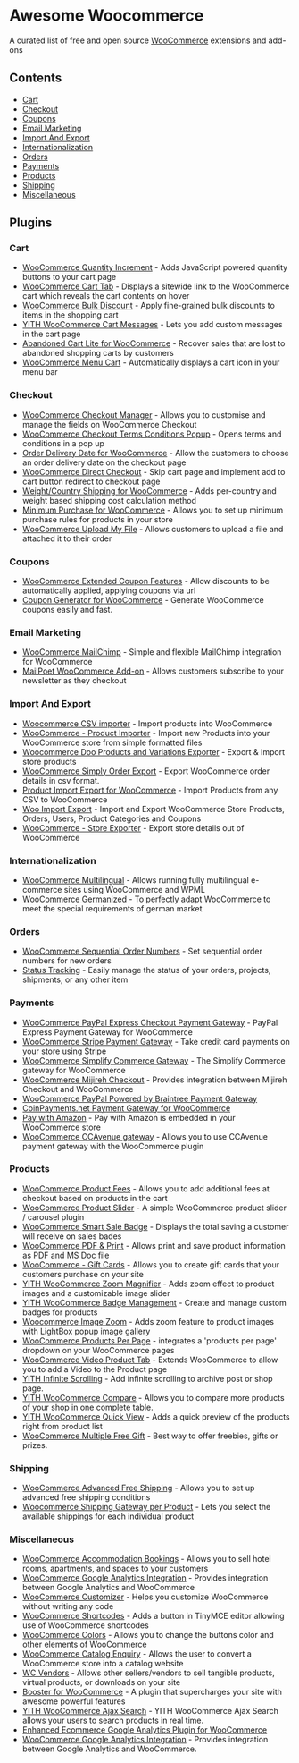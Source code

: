 # Awesome Woocommerce
A curated list of free and open source [WooCommerce](https://wordpress.org/plugins/woocommerce) extensions and add-ons

## Contents
- [Cart](#cart)
- [Checkout](#checkout)
- [Coupons](#coupons)
- [Email Marketing](#email-marketing)
- [Import And Export](#import-and-export)
- [Internationalization](#internationalization)
- [Orders](#orders)
- [Payments](#payments)
- [Products](#products)
- [Shipping](#shipping)
- [Miscellaneous](#miscellaneous)

## Plugins
### Cart
- [WooCommerce Quantity Increment](https://wordpress.org/plugins/woocommerce-quantity-increment/) - Adds JavaScript powered quantity buttons to your cart page
- [WooCommerce Cart Tab](https://wordpress.org/plugins/woocommerce-cart-tab/) - Displays a sitewide link to the WooCommerce cart which reveals the cart contents on hover
- [WooCommerce Bulk Discount](https://wordpress.org/plugins/woocommerce-bulk-discount/) - Apply fine-grained bulk discounts to items in the shopping cart
- [YITH WooCommerce Cart Messages](https://wordpress.org/plugins/yith-woocommerce-cart-messages/) - Lets you add custom messages in the cart page
- [Abandoned Cart Lite for WooCommerce](https://wordpress.org/plugins/woocommerce-abandoned-cart/) - Recover sales that are lost to abandoned shopping carts by customers
- [WooCommerce Menu Cart](https://wordpress.org/plugins/woocommerce-menu-bar-cart/) - Automatically displays a cart icon in your menu bar

### Checkout
- [WooCommerce Checkout Manager](https://wordpress.org/plugins/woocommerce-checkout-manager/) - Allows you to customise and manage the fields on WooCommerce Checkout
- [WooCommerce Checkout Terms Conditions Popup](https://wordpress.org/plugins/woocommerce-checkout-terms-conditions-popup/) - Opens terms and conditions in a pop up
- [Order Delivery Date for WooCommerce](https://wordpress.org/plugins/order-delivery-date-for-woocommerce/) - Allow the customers to choose an order delivery date on the checkout page
- [WooCommerce Direct Checkout](https://wordpress.org/plugins/woocommerce-direct-checkout/) - Skip cart page and implement add to cart button redirect to checkout page
- [Weight/Country Shipping for WooCommerce](https://wordpress.org/plugins/oik-weightcountry-shipping/) - Adds per-country and weight based shipping cost calculation method
- [Minimum Purchase for WooCommerce](https://wordpress.org/plugins/minimum-purchase-for-woocommerce/) - Allows you to set up minimum purchase rules for products in your store
- [WooCommerce Upload My File](https://wordpress.org/plugins/woocommerce-upload-my-file/) - Allows customers to upload a file and attached it to their order

### Coupons
- [WooCommerce Extended Coupon Features](https://wordpress.org/plugins/woocommerce-auto-added-coupons/) - Allow discounts to be automatically applied, applying coupons via url
- [Coupon Generator for WooCommerce](https://wordpress.org/plugins/coupon-generator-for-woocommerce/) - Generate WooCommerce coupons easily and fast.

### Email Marketing
- [WooCommerce MailChimp](https://wordpress.org/plugins/woocommerce-mailchimp/) - Simple and flexible MailChimp integration for WooCommerce
- [MailPoet WooCommerce Add-on](https://wordpress.org/plugins/mailpoet-woocommerce-add-on/) - Allows customers subscribe to your newsletter as they checkout

### Import And Export
- [Woocommerce CSV importer](https://wordpress.org/plugins/woocommerce-csvimport/) - Import products into WooCommerce
- [WooCommerce - Product Importer](https://wordpress.org/plugins/woocommerce-product-importer/) - Import new Products into your WooCommerce store from simple formatted files 
- [Woocommerce Doo Products and Variations Exporter](https://wordpress.org/plugins/woocommerce-products-exporter/) - Export & Import store products
- [WooCommerce Simply Order Export](https://wordpress.org/plugins/woocommerce-simply-order-export/) - Export WooCommerce order details in csv format.
- [Product Import Export for WooCommerce](https://wordpress.org/plugins/product-import-export-for-woo/) - Import Products from any CSV to WooCommerce
- [Woo Import Export](https://wordpress.org/plugins/woo-import-export-lite/) - Import and Export WooCommerce Store Products, Orders, Users, Product Categories and Coupons
- [WooCommerce - Store Exporter](https://wordpress.org/plugins/woocommerce-exporter/) - Export store details out of WooCommerce

### Internationalization
- [WooCommerce Multilingual](https://wordpress.org/plugins/woocommerce-multilingual/) - Allows running fully multilingual e-commerce sites using WooCommerce and WPML
- [WooCommerce Germanized](https://wordpress.org/plugins/woocommerce-germanized/) - To perfectly adapt WooCommerce to meet the special requirements of german market

### Orders
- [WooCommerce Sequential Order Numbers](https://wordpress.org/plugins/woocommerce-sequential-order-numbers/) - Set sequential order numbers for new orders
- [Status Tracking](https://wordpress.org/plugins/order-tracking/) - Easily manage the status of your orders, projects, shipments, or any other item

### Payments
- [WooCommerce PayPal Express Checkout Payment Gateway](https://wordpress.org/plugins/woocommerce-gateway-paypal-express-checkout/) - PayPal Express Payment Gateway for WooCommerce
- [WooCommerce Stripe Payment Gateway](https://wordpress.org/plugins/woocommerce-gateway-stripe/) - Take credit card payments on your store using Stripe
- [WooCommerce Simplify Commerce Gateway](https://wordpress.org/plugins/woocommerce-gateway-simplify-commerce/) - The Simplify Commerce gateway for WooCommerce
- [WooCommerce Mijireh Checkout](https://wordpress.org/plugins/woocommerce-mijireh-checkout/) - Provides integration between Mijireh Checkout and WooCommerce
- [WooCommerce PayPal Powered by Braintree Payment Gateway](https://wordpress.org/plugins/woocommerce-gateway-paypal-powered-by-braintree/)
- [CoinPayments.net Payment Gateway for WooCommerce](https://wordpress.org/plugins/coinpayments-payment-gateway-for-woocommerce/)
- [Pay with Amazon](https://woocommerce.com/products/pay-with-amazon/) - Pay with Amazon is embedded in your WooCommerce store
- [WooCommerce CCAvenue gateway](https://wordpress.org/plugins/ccavenue-payment-gateway-woocommerce/) - Allows you to use CCAvenue payment gateway with the WooCommerce plugin

### Products
- [WooCommerce Product Fees](https://wordpress.org/plugins/woocommerce-product-fees/) - Allows you to add additional fees at checkout based on products in the cart
- [WooCommerce Product Slider](https://wordpress.org/plugins/woocommerce-product-slider/) - A simple WooCommerce product slider / carousel plugin
- [WooCommerce Smart Sale Badge](https://wordpress.org/plugins/woocommerce-smart-sale-badge/) - Displays the total saving a customer will receive on sales bades
- [WooCommerce PDF & Print](https://wordpress.org/plugins/woocommerce-pdf-print/screenshots/) - Allows print and save product information as PDF and MS Doc file
- [WooCommerce - Gift Cards](https://wordpress.org/plugins/gift-cards-for-woocommerce/) - Allows you to create gift cards that your customers purchase on your site
- [YITH WooCommerce Zoom Magnifier](https://wordpress.org/plugins/yith-woocommerce-zoom-magnifier/) - Adds zoom effect to product images and a customizable image slider
- [YITH WooCommerce Badge Management](https://wordpress.org/plugins/yith-woocommerce-badges-management/) - Create and manage custom badges for products
- [Woocommerce Image Zoom](https://wordpress.org/plugins/woocommerce-image-zoom/) - Adds zoom feature to product images with LightBox popup image gallery
- [WooCommerce Products Per Page](https://wordpress.org/plugins/woocommerce-products-per-page/) - integrates a 'products per page' dropdown on your WooCommerce pages
- [WooCommerce Video Product Tab](https://wordpress.org/plugins/woocommerce-video-product-tab/) - Extends WooCommerce to allow you to add a Video to the Product page
- [YITH Infinite Scrolling](https://wordpress.org/plugins/yith-infinite-scrolling/) - Add infinite scrolling to archive post or shop page.
- [YITH WooCommerce Compare](https://wordpress.org/plugins/yith-woocommerce-compare/) - Allows you to compare more products of your shop in one complete table.
- [YITH WooCommerce Quick View](https://wordpress.org/plugins/yith-woocommerce-quick-view/) - Adds a quick preview of the products right from product list
- [WooCommerce Multiple Free Gift](https://wordpress.org/plugins/woocommerce-multiple-free-gift/) - Best way to offer freebies, gifts or prizes.

### Shipping
- [WooCommerce Advanced Free Shipping](https://wordpress.org/plugins/woocommerce-advanced-free-shipping/) - Allows you to set up advanced free shipping conditions
- [Woocommerce Shipping Gateway per Product](https://wordpress.org/plugins/woocommerce-shipping-gateway-per-product/) - Lets you select the available shippings for each individual product

### Miscellaneous
- [WooCommerce Accommodation Bookings](https://wordpress.org/plugins/woocommerce-accommodation-bookings/) - Allows you to sell hotel rooms, apartments, and spaces to your customers
- [WooCommerce Google Analytics Integration](https://wordpress.org/plugins/woocommerce-google-analytics-integration/) - Provides integration between Google Analytics and WooCommerce
- [WooCommerce Customizer](https://wordpress.org/plugins/woocommerce-customizer/) - Helps you customize WooCommerce without writing any code
- [WooCommerce Shortcodes](https://wordpress.org/plugins/woocommerce-shortcodes/) - Adds a button in TinyMCE editor allowing use of WooCommerce shortcodes
- [WooCommerce Colors](https://wordpress.org/plugins/woocommerce-colors/) - Allows you to change the buttons color and other elements of WooCommerce
- [WooCommerce Catalog Enquiry](https://wordpress.org/plugins/woocommerce-catalog-enquiry/) - Allows the user to convert a WooCommerce store into a catalog website
- [WC Vendors](https://wordpress.org/plugins/wc-vendors/) - Allows other sellers/vendors to sell tangible products, virtual products, or downloads on your site
- [Booster for WooCommerce](https://wordpress.org/plugins/woocommerce-jetpack/) - A plugin that supercharges your site with awesome powerful features
- [YITH WooCommerce Ajax Search](https://wordpress.org/plugins/yith-woocommerce-ajax-search/) - YITH WooCommerce Ajax Search allows your users to search products in real time.
- [Enhanced Ecommerce Google Analytics Plugin for WooCommerce](https://wordpress.org/plugins/enhanced-e-commerce-for-woocommerce-store/)
- [WooCommerce Google Analytics Integration](https://wordpress.org/plugins/woocommerce-google-analytics-integration/) - Provides integration between Google Analytics and WooCommerce.
